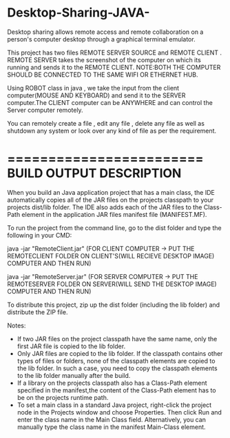 # Desktop-Sharing-JAVA-
Desktop sharing allows remote access and remote collaboration on a person's computer desktop through a graphical terminal emulator. 

This project has two files REMOTE SERVER SOURCE and REMOTE CLIENT . 
REMOTE SERVER takes the screenshot of the computer on which its running and sends it to the REMOTE CLIENT.
NOTE:BOTH THE COMPUTER SHOULD BE CONNECTED TO THE SAME WIFI OR ETHERNET HUB.

Using ROBOT class in java , we take the input from the client computer(MOUSE AND KEYBOARD) and send it to the SERVER computer.The CLIENT computer can be ANYWHERE and can control the Server computer remotely.

You can remotely create a file , edit any file , delete any file as well as shutdown any system or look over any kind of file as per the requirement. 

========================
BUILD OUTPUT DESCRIPTION
========================

When you build an Java application project that has a main class, the IDE
automatically copies all of the JAR
files on the projects classpath to your projects dist/lib folder. The IDE
also adds each of the JAR files to the Class-Path element in the application
JAR files manifest file (MANIFEST.MF).

To run the project from the command line, go to the dist folder and
type the following in your CMD:

java -jar "RemoteClient.jar" (FOR CLIENT COMPUTER -> PUT THE REMOTECLIENT FOLDER ON CLIENT'S(WILL RECIEVE DESKTOP IMAGE) COMPUTER AND THEN RUN)


java -jar "RemoteServer.jar" (FOR SERVER COMPUTER -> PUT THE REMOTESERVER FOLDER ON SERVER(WILL SEND THE DESKTOP IMAGE) COMPUTER AND THEN RUN)

To distribute this project, zip up the dist folder (including the lib folder)
and distribute the ZIP file.

Notes:

* If two JAR files on the project classpath have the same name, only the first
JAR file is copied to the lib folder.
* Only JAR files are copied to the lib folder.
If the classpath contains other types of files or folders, none of the
classpath elements are copied to the lib folder. In such a case,
you need to copy the classpath elements to the lib folder manually after the build.
* If a library on the projects classpath also has a Class-Path element
specified in the manifest,the content of the Class-Path element has to be on
the projects runtime path.
* To set a main class in a standard Java project, right-click the project node
in the Projects window and choose Properties. Then click Run and enter the
class name in the Main Class field. Alternatively, you can manually type the
class name in the manifest Main-Class element.
